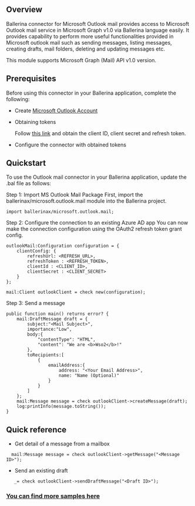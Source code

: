## Overview
Ballerina connector for Microsoft Outlook mail provides access to Microsoft Outlook mail service in Microsoft Graph v1.0 via Ballerina language easily. It provides capability to perform more useful functionalities provided in Microsoft outlook mail such as sending messages, listing messages, creating drafts, mail folders, deleting and updating messages etc. 

This module supports Microsoft Graph (Mail) API v1.0 version.

## Prerequisites
Before using this connector in your Ballerina application, complete the following:
* Create [Microsoft Outlook Account](https://outlook.live.com/owa/)
* Obtaining tokens
        
    Follow [this link](https://docs.microsoft.com/en-us/graph/auth-v2-user#authentication-and-authorization-steps) and obtain the client ID, client secret and refresh token.
* Configure the connector with obtained tokens
 
## Quickstart

To use the Outlook mail connector in your Ballerina application, update the .bal file as follows:

Step 1: Import MS Outlook Mail Package
First, import the ballerinax/microsoft.outlook.mail module into the Ballerina project.
```ballerina
import ballerinax/microsoft.outlook.mail;
```
Step 2: Configure the connection to an existing Azure AD app
You can now make the connection configuration using the OAuth2 refresh token grant config.
```ballerina
outlookMail:Configuration configuration = {
    clientConfig: {
        refreshUrl: <REFRESH_URL>,
        refreshToken : <REFRESH_TOKEN>,
        clientId : <CLIENT_ID>,
        clientSecret : <CLIENT_SECRET>
    }
};

mail:Client outlookClient = check new(configuration);

```
Step 3: Send a message
```
public function main() returns error? {
    mail:DraftMessage draft = {
        subject:"<Mail Subject>",
        importance:"Low",
        body:{
            "contentType": "HTML",
            "content": "We are <b>Wso2</b>!"
        },
        toRecipients:[
            {
                emailAddress:{
                    address: "<Your Email Address>",
                    name: "Name (Optional)"
                }
            }
        ]
    };
    mail:Message message = check outlookClient->createMessage(draft);
    log:printInfo(message.toString());
}

``` 
## Quick reference 
* Get detail of a message from a mailbox
 ```ballerina
   mail:Message message = check outlookClient->getMessage("<Message ID>");
   ```
* Send an existing draft
 ```ballerina
    _= check outlookClient->sendDraftMessage("<Draft ID>");
```

### [You can find more samples here](https://github.com/ballerina-platform/module-ballerinax-microsoft.outlook.mail/tree/main/outlookmail/samples)